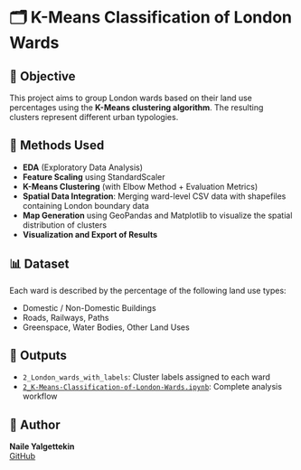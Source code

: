 
# 🗂️ K-Means Classification of London Wards

## 📌 Objective
This project aims to group London wards based on their land use percentages using the **K-Means clustering algorithm**. The resulting clusters represent different urban typologies.

## 🔧 Methods Used
- **EDA** (Exploratory Data Analysis)
- **Feature Scaling** using StandardScaler
- **K-Means Clustering** (with Elbow Method + Evaluation Metrics)
- **Spatial Data Integration**: Merging ward-level CSV data with shapefiles containing London boundary data
- **Map Generation** using GeoPandas and Matplotlib to visualize the spatial distribution of clusters
- **Visualization and Export of Results**

## 📊 Dataset
Each ward is described by the percentage of the following land use types:
- Domestic / Non-Domestic Buildings  
- Roads, Railways, Paths  
- Greenspace, Water Bodies, Other Land Uses

## 📎 Outputs
- `2_London_wards_with_labels`: Cluster labels assigned to each ward  
- [`2_K-Means-Classification-of-London-Wards.ipynb`](https://github.com/yalgettekin/london-urban-insights/blob/main/2_K-Means-Classification-of-London-Wards/notebooks/2_K-Means-Classification-of-London-Wards.ipynb): Complete analysis workflow

## 👤 Author
**Naile Yalgettekin**  
[GitHub](https://github.com/yalgettekin)

